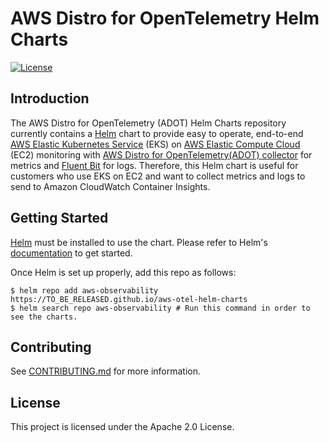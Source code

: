 # AWS Distro for OpenTelemetry Helm Charts 
[![License](https://img.shields.io/badge/License-Apache%202.0-blue.svg)](https://opensource.org/licenses/Apache-2.0)

## Introduction
The AWS Distro for OpenTelemetry (ADOT) Helm Charts repository currently contains a [Helm](https://helm.sh/) chart to provide easy to operate, end-to-end  [AWS Elastic Kubernetes Service](https://aws.amazon.com/eks/) (EKS) on [AWS Elastic Compute Cloud](https://aws.amazon.com/ec2/) (EC2) monitoring with [AWS Distro for OpenTelemetry(ADOT) collector](https://docs.aws.amazon.com/AmazonCloudWatch/latest/monitoring/Container-Insights-EKS-otel.html) for metrics and [Fluent Bit](https://docs.aws.amazon.com/AmazonCloudWatch/latest/monitoring/Container-Insights-setup-logs-FluentBit.html) for logs.
Therefore, this Helm chart is useful for customers who use EKS on EC2 and want to collect metrics and logs to send to Amazon CloudWatch Container Insights.

## Getting Started

[Helm](https://helm.sh/) must be installed to use the chart. Please refer to Helm's [documentation](https://helm.sh/docs/) to get started.

Once Helm is set up properly, add this repo as follows:
```console
$ helm repo add aws-observability https://TO_BE_RELEASED.github.io/aws-otel-helm-charts
$ helm search repo aws-observability # Run this command in order to see the charts.
```

## Contributing 

See [CONTRIBUTING.md](./CONTRIBUTING.md) for more information.

## License

This project is licensed under the Apache 2.0 License.